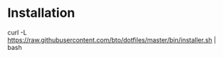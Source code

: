 # Installation

curl -L https://raw.githubusercontent.com/bto/dotfiles/master/bin/installer.sh | bash
